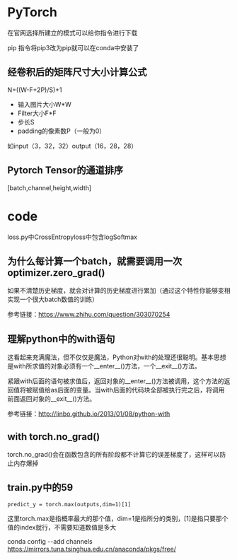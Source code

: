 # PyTorch

在官网选择所建立的模式可以给你指令进行下载

pip 指令将pip3改为pip就可以在conda中安装了

## 经卷积后的矩阵尺寸大小计算公式

N=((W-F+2P)/S)+1

- 输入图片大小W*W
- Filter大小F*F
- 步长S
- padding的像素数P（一般为0）

如input（3，32，32）output（16，28，28）

## Pytorch Tensor的通道排序

[batch,channel,height,width]

# code

loss.py中CrossEntropyloss中包含logSoftmax

## 为什么每计算一个batch，就需要调用一次optimizer.zero_grad()

如果不清楚历史梯度，就会对计算的历史梯度进行累加（通过这个特性你能够变相实现一个很大batch数值的训练）

参考链接：https://www.zhihu.com/question/303070254

## 理解python中的with语句

这看起来充满魔法，但不仅仅是魔法，Python对with的处理还很聪明。基本思想是with所求值的对象必须有一个__enter__()方法，一个__exit__()方法。

紧跟with后面的语句被求值后，返回对象的__enter__()方法被调用，这个方法的返回值将被赋值给as后面的变量。当with后面的代码块全部被执行完之后，将调用前面返回对象的__exit__()方法。

参考链接：http://linbo.github.io/2013/01/08/python-with

## with torch.no_grad()

torch.no_grad()会在函数包含的所有阶段都不计算它的误差梯度了，这样可以防止内存爆掉

## train.py中的59

```
predict_y = torch.max(outputs,dim=1)[1]
```

这里torch.max是指概率最大的那个值，dim=1是指所分的类别，[1]是指只要那个值的index就行，不需要知道数值是多大



conda config --add channels https://mirrors.tuna.tsinghua.edu.cn/anaconda/pkgs/free/